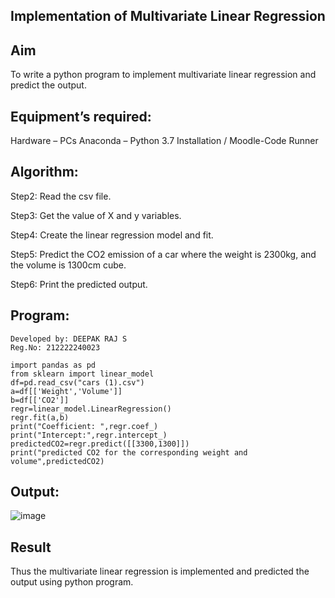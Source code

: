 ## Implementation of Multivariate Linear Regression
## Aim
To write a python program to implement multivariate linear regression and predict the output.

## Equipment’s required:
Hardware – PCs
Anaconda – Python 3.7 Installation / Moodle-Code Runner
## Algorithm:
Step2: Read the csv file.

Step3: Get the value of X and y variables.

Step4: Create the linear regression model and fit.

Step5: Predict the CO2 emission of a car where the weight is 2300kg, and the volume is 1300cm cube.

Step6: Print the predicted output.

## Program:
```
Developed by: DEEPAK RAJ S
Reg.No: 212222240023

import pandas as pd
from sklearn import linear_model
df=pd.read_csv("cars (1).csv")
a=df[['Weight','Volume']]
b=df[['CO2']]
regr=linear_model.LinearRegression()
regr.fit(a,b)
print("Coefficient: ",regr.coef_)
print("Intercept:",regr.intercept_)
predictedCO2=regr.predict([[3300,1300]])
print("predicted CO2 for the corresponding weight and volume",predictedCO2)

```
## Output:
![image](https://github.com/DEEPAK2200233/Multivariate-Linear-Regression/assets/118707676/c8d8cd02-d7cd-4854-9f20-47233efb05d9)

## Result
Thus the multivariate linear regression is implemented and predicted the output using python program.
